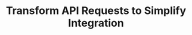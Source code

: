 ---
title: Transform API Requests to Simplify Integration
slug: /api-design/transform-api-req-2-simplify-integration
---